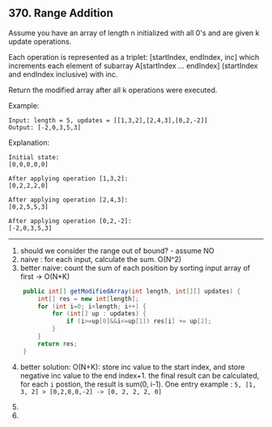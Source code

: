 ## 370. Range Addition

Assume you have an array of length n initialized with all 0's and are given k update operations.

Each operation is represented as a triplet: [startIndex, endIndex, inc] which increments each element of subarray A[startIndex ... endIndex] (startIndex and endIndex inclusive) with inc.

Return the modified array after all k operations were executed.

Example:
```
Input: length = 5, updates = [[1,3,2],[2,4,3],[0,2,-2]]
Output: [-2,0,3,5,3]
```
Explanation:
```
Initial state:
[0,0,0,0,0]

After applying operation [1,3,2]:
[0,2,2,2,0]

After applying operation [2,4,3]:
[0,2,5,5,3]

After applying operation [0,2,-2]:
[-2,0,3,5,3]
```

---
1. should we consider the range out of bound? - assume NO
2. naive : for each input, calculate the sum. O(N^2)
3. better naive: count the sum of each position by sorting input array of first -> O(N*K)

```java
    public int[] getModifiedArray(int length, int[][] updates) {
        int[] res = new int[length];
        for (int i=0; i<length; i++) {
            for (int[] up : updates) {
                if (i>=up[0]&&i<=up[1]) res[i] += up[2];
            }
        }
        return res;
    }
```

4. better solution: O(N+K): store inc value to the start index, and store negative inc value to the end index+1. the final result can be calculated, for each `i` postion, the result is sum(0, i-1). One entry example : `5, [1, 3, 2] > [0,2,0,0,-2] -> [0, 2, 2, 2, 0]`

5. 

6. 
